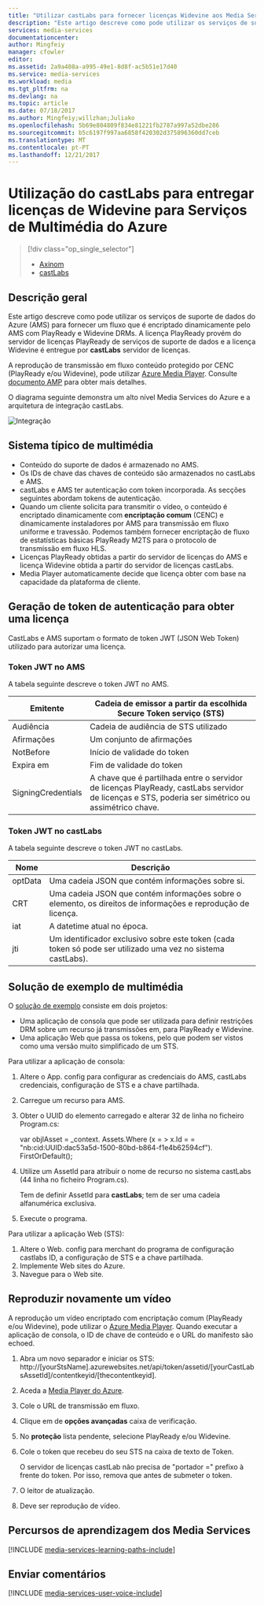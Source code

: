 ```yaml
---
title: "Utilizar castLabs para fornecer licenças Widevine aos Media Services do Azure | Microsoft Docs"
description: "Este artigo descreve como pode utilizar os serviços de suporte de dados do Azure (AMS) para fornecer um fluxo que é encriptado dinamicamente pelo AMS com PlayReady e Widevine DRMs. A licença PlayReady provém do servidor de licenças PlayReady de serviços de suporte de dados e a licença Widevine é enviada pelo servidor de licenças castLabs."
services: media-services
documentationcenter: 
author: Mingfeiy
manager: cfowler
editor: 
ms.assetid: 2a9a408a-a995-49e1-8d8f-ac5b51e17d40
ms.service: media-services
ms.workload: media
ms.tgt_pltfrm: na
ms.devlang: na
ms.topic: article
ms.date: 07/18/2017
ms.author: Mingfeiy;willzhan;Juliako
ms.openlocfilehash: 5b69e804809f834e81221fb2787a997a52dbe286
ms.sourcegitcommit: b5c6197f997aa6858f420302d375896360dd7ceb
ms.translationtype: MT
ms.contentlocale: pt-PT
ms.lasthandoff: 12/21/2017
---
```

# <a name="using-castlabs-to-deliver-widevine-licenses-to-azure-media-services"></a>Utilização do castLabs para entregar licenças de Widevine para Serviços de Multimédia do Azure
> [!div class="op_single_selector"]
> * [Axinom](media-services-axinom-integration.md)
> * [castLabs](media-services-castlabs-integration.md)
> 
> 

## <a name="overview"></a>Descrição geral
Este artigo descreve como pode utilizar os serviços de suporte de dados do Azure (AMS) para fornecer um fluxo que é encriptado dinamicamente pelo AMS com PlayReady e Widevine DRMs. A licença PlayReady provém do servidor de licenças PlayReady de serviços de suporte de dados e a licença Widevine é entregue por **castLabs** servidor de licenças.

A reprodução de transmissão em fluxo conteúdo protegido por CENC (PlayReady e/ou Widevine), pode utilizar [Azure Media Player](http://amsplayer.azurewebsites.net/azuremediaplayer.html). Consulte [documento AMP](http://amp.azure.net/libs/amp/latest/docs/) para obter mais detalhes.

O diagrama seguinte demonstra um alto nível Media Services do Azure e a arquitetura de integração castLabs.

![Integração](./media/media-services-castlabs-integration/media-services-castlabs-integration.png)

## <a name="typical-system-set-up"></a>Sistema típico de multimédia
* Conteúdo do suporte de dados é armazenado no AMS.
* Os IDs de chave das chaves de conteúdo são armazenados no castLabs e AMS.
* castLabs e AMS ter autenticação com token incorporada. As secções seguintes abordam tokens de autenticação. 
* Quando um cliente solicita para transmitir o vídeo, o conteúdo é encriptado dinamicamente com **encriptação comum** (CENC) e dinamicamente instaladores por AMS para transmissão em fluxo uniforme e travessão. Podemos também fornecer encriptação de fluxo de estatísticas básicas PlayReady M2TS para o protocolo de transmissão em fluxo HLS.
* Licenças PlayReady obtidas a partir do servidor de licenças do AMS e licença Widevine obtida a partir do servidor de licenças castLabs. 
* Media Player automaticamente decide que licença obter com base na capacidade da plataforma de cliente. 

## <a name="authentication-token-generation-for-getting-a-license"></a>Geração de token de autenticação para obter uma licença
CastLabs e AMS suportam o formato de token JWT (JSON Web Token) utilizado para autorizar uma licença. 

### <a name="jwt-token-in-ams"></a>Token JWT no AMS
A tabela seguinte descreve o token JWT no AMS. 

| Emitente | Cadeia de emissor a partir da escolhida Secure Token serviço (STS) |
| --- | --- |
| Audiência |Cadeia de audiência de STS utilizado |
| Afirmações |Um conjunto de afirmações |
| NotBefore |Início de validade do token |
| Expira em |Fim de validade do token |
| SigningCredentials |A chave que é partilhada entre o servidor de licenças PlayReady, castLabs servidor de licenças e STS, poderia ser simétrico ou assimétrico chave. |

### <a name="jwt-token-in-castlabs"></a>Token JWT no castLabs
A tabela seguinte descreve o token JWT no castLabs. 

| Nome | Descrição |
| --- | --- |
| optData |Uma cadeia JSON que contém informações sobre si. |
| CRT |Uma cadeia JSON que contém informações sobre o elemento, os direitos de informações e reprodução de licença. |
| iat |A datetime atual no época. |
| jti |Um identificador exclusivo sobre este token (cada token só pode ser utilizado uma vez no sistema castLabs). |

## <a name="sample-solution-set-up"></a>Solução de exemplo de multimédia
O [solução de exemplo](https://github.com/AzureMediaServicesSamples/CastlabsIntegration) consiste em dois projetos:

* Uma aplicação de consola que pode ser utilizada para definir restrições DRM sobre um recurso já transmissões em, para PlayReady e Widevine.
* Uma aplicação Web que passa os tokens, pelo que podem ser vistos como uma versão muito simplificado de um STS.

Para utilizar a aplicação de consola:

1. Altere o App. config para configurar as credenciais do AMS, castLabs credenciais, configuração de STS e a chave partilhada.
2. Carregue um recurso para AMS.
3. Obter o UUID do elemento carregado e alterar 32 de linha no ficheiro Program.cs:
   
      var objIAsset = _context. Assets.Where (x = > x.Id = = "nb:cid:UUID:dac53a5d-1500-80bd-b864-f1e4b62594cf"). FirstOrDefault();
4. Utilize um AssetId para atribuir o nome de recurso no sistema castLabs (44 linha no ficheiro Program.cs).
   
   Tem de definir AssetId para **castLabs**; tem de ser uma cadeia alfanumérica exclusiva.
5. Execute o programa.

Para utilizar a aplicação Web (STS):

1. Altere o Web. config para merchant do programa de configuração castlabs ID, a configuração de STS e a chave partilhada.
2. Implemente Web sites do Azure.
3. Navegue para o Web site.

## <a name="playing-back-a-video"></a>Reproduzir novamente um vídeo
A reprodução um vídeo encriptado com encriptação comum (PlayReady e/ou Widevine), pode utilizar o [Azure Media Player](http://amsplayer.azurewebsites.net/azuremediaplayer.html). Quando executar a aplicação de consola, o ID de chave de conteúdo e o URL do manifesto são echoed.

1. Abra um novo separador e iniciar os STS: http://[yourStsName].azurewebsites.net/api/token/assetid/[yourCastLabsAssetId]/contentkeyid/[thecontentkeyid].
2. Aceda a [Media Player do Azure](http://amsplayer.azurewebsites.net/azuremediaplayer.html).
3. Cole o URL de transmissão em fluxo.
4. Clique em de **opções avançadas** caixa de verificação.
5. No **proteção** lista pendente, selecione PlayReady e/ou Widevine.
6. Cole o token que recebeu do seu STS na caixa de texto de Token. 
   
   O servidor de licenças castLab não precisa de "portador =" prefixo à frente do token. Por isso, remova que antes de submeter o token.
7. O leitor de atualização.
8. Deve ser reprodução de vídeo.

## <a name="media-services-learning-paths"></a>Percursos de aprendizagem dos Media Services
[!INCLUDE [media-services-learning-paths-include](../../includes/media-services-learning-paths-include.md)]

## <a name="provide-feedback"></a>Enviar comentários
[!INCLUDE [media-services-user-voice-include](../../includes/media-services-user-voice-include.md)]

